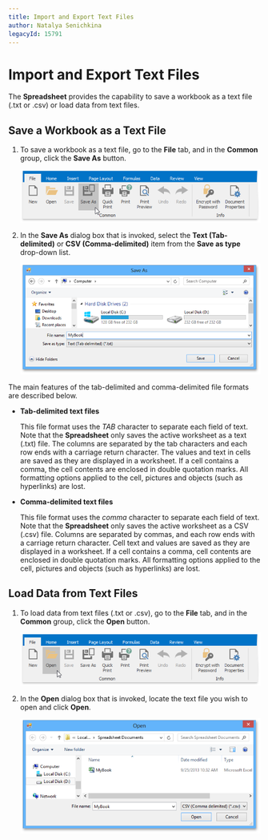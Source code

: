 ```yaml
---
title: Import and Export Text Files
author: Natalya Senichkina
legacyId: 15791
---
```

# Import and Export Text Files
The **Spreadsheet** provides the capability to save a workbook as a text file (.txt or .csv) or load data from text files.

## Save a Workbook as a Text File
1. To save a workbook as a text file, go to the **File** tab, and in the **Common** group, click the **Save As** button.
	
	![SaveAsDialog.png](../../../images/img21120.png)
2. In the **Save As** dialog box that is invoked, select the **Text (Tab-delimited)** or **CSV (Comma-delimited)** item from the **Save as type** drop-down list.
	
	![SaveAsTxt.png](../../../images/img21282.png)

The main features of the tab-delimited and comma-delimited file formats are described below.
* **Tab-delimited text files**
	
	This file format uses the _TAB_ character to separate each field of text. Note that the **Spreadsheet** only saves the active worksheet as a text (.txt) file. The columns are separated by the tab characters and each row ends with a carriage return character. The values and text in cells are saved as they are displayed in a worksheet. If a cell contains a comma, the cell contents are enclosed in double quotation marks. All formatting options applied to the cell, pictures and objects (such as hyperlinks) are lost.
* **Comma-delimited text files**
	
	This file format uses the _comma_ character to separate each field of text. Note that the **Spreadsheet** only saves the active worksheet as a CSV (.csv) file. Columns are separated by commas, and each row ends with a carriage return character. Cell text and values are saved as they are displayed in a worksheet. If a cell contains a comma, cell contents are enclosed in double quotation marks. All formatting options applied to the cell, pictures and objects (such as hyperlinks) are lost.

## Load Data from Text Files
1. To load data from text files (.txt or .csv), go to the **File** tab, and in the **Common** group, click the **Open** button.
	
	![LoadWorkbook.png](../../../images/img21118.png)
2. In the **Open** dialog box that is invoked, locate the text file you wish to open and click **Open**.
	
	![LoadAsCsv.png](../../../images/img21283.png)